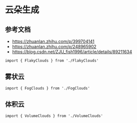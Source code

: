 # 云朵生成

## 参考文档

- https://zhuanlan.zhihu.com/p/399704141
- https://zhuanlan.zhihu.com/p/248965902
- https://blog.csdn.net/ZJU_fish1996/article/details/89211634

```ts:inject
import { FlakyClouds } from './FlakyClouds'
```

## 雾状云

```ts:inject
import { FogClouds } from './FogClouds'
```

<FogClouds />

## 体积云

```ts:inject
import { VolumeClouds } from './VolumeClouds'
```

<VolumeClouds />
